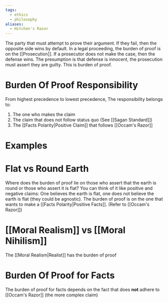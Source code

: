 ```yaml
---
tags:
  - ethics
  - philosophy
aliases:
  - Hitchen's Razor
---
```

The party that must attempt to prove their argument. If they fail, then the opposite side wins by default.
In a legal proceeding, the burden of proof is on the [[Prosecution]].
If a prosecutor does not make the case, then the defense wins.
The presumption is that defense is innocent, the prosecution must assert they are guilty. This is burden of proof.
# Burden Of Proof Responsibility
From highest precedence to lowest precedence, The responsibility belongs to:
1. The one who makes the claim
2. The claim that does not follow status quo (See [[Sagan Standard]])
3. The [[Facts Polarity|Positive Claim]] that follows [[Occam's Razor]] 
# Examples
# Flat vs Round Earth
Where does the burden of proof lie on those who assert that the earth is round or those who assert it is flat?
You can think of it like positive and negative claims: One believes the earth is flat, one does not believe the earth is flat (they could be agnostic). The burden of proof is on the one that wants to make a [[Facts Polarity|Positive Facts]]. (Refer to [[Occam's Razor]])
# [[Moral Realism]] vs [[Moral Nihilism]]
The [[Moral Realism|Realist]] has the burden of proof
# Burden Of Proof for Facts
The burden of proof for facts depends on the fact that does **not** adhere to [[Occam's Razor]] (the more complex claim)